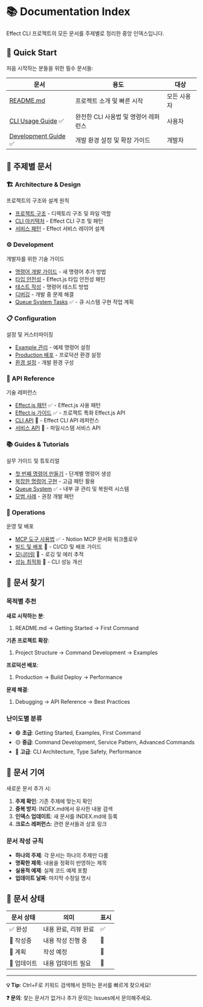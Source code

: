 # 📚 Documentation Index

Effect CLI 프로젝트의 모든 문서를 주제별로 정리한 중앙 인덱스입니다.

## 🚀 Quick Start

처음 시작하는 분들을 위한 필수 문서들:

| 문서 | 용도 | 대상 |
|------|------|------|
| [README.md](../README.md) | 프로젝트 소개 및 빠른 시작 | 모든 사용자 |
| [CLI Usage Guide](./CLI_USAGE.md) ✅ | 완전한 CLI 사용법 및 명령어 레퍼런스 | 사용자 |
| [Development Guide](./DEVELOPMENT.md) ✅ | 개발 환경 설정 및 확장 가이드 | 개발자 |

## 📖 주제별 문서

### 🏗️ Architecture & Design
프로젝트의 구조와 설계 원칙

- [프로젝트 구조](./architecture/PROJECT_STRUCTURE.md) - 디렉토리 구조 및 파일 역할
- [CLI 아키텍처](./architecture/CLI_ARCHITECTURE.md) - Effect CLI 구조 및 패턴
- [서비스 패턴](./architecture/SERVICE_PATTERN.md) - Effect 서비스 레이어 설계

### ⚙️ Development
개발자를 위한 기술 가이드

- [명령어 개발 가이드](./development/COMMAND_DEVELOPMENT.md) - 새 명령어 추가 방법
- [타입 안전성](./development/TYPE_SAFETY.md) - Effect.js 타입 안전성 패턴
- [테스트 작성](./development/TESTING.md) - 명령어 테스트 방법
- [디버깅](./development/DEBUGGING.md) - 개발 중 문제 해결
- [Queue System Tasks](./development/QUEUE_SYSTEM_TASKS.md) ✅ - 큐 시스템 구현 작업 계획

### 📋 Configuration
설정 및 커스터마이징

- [Example 관리](./configuration/EXAMPLES.md) - 예제 명령어 설정
- [Production 배포](./configuration/PRODUCTION.md) - 프로덕션 환경 설정
- [환경 설정](./configuration/ENVIRONMENT.md) - 개발 환경 구성

### 🔧 API Reference
기술 레퍼런스

- [Effect.js 패턴](./api/EFFECT_PATTERNS.md) ✅ - Effect.js 사용 패턴
- [Effect.js 가이드](./effect-js-guide.md) ✅ - 프로젝트 특화 Effect.js API
- [CLI API](./api/CLI_API.md) 📝 - Effect CLI API 레퍼런스
- [서비스 API](./api/SERVICE_API.md) 📝 - 파일시스템 서비스 API

### 📚 Guides & Tutorials
실무 가이드 및 튜토리얼

- [첫 번째 명령어 만들기](./guides/FIRST_COMMAND.md) - 단계별 명령어 생성
- [복잡한 명령어 구현](./guides/ADVANCED_COMMANDS.md) - 고급 패턴 활용
- [Queue System](./guides/QUEUE_SYSTEM.md) ✅ - 내부 큐 관리 및 복원력 시스템
- [모범 사례](./guides/BEST_PRACTICES.md) - 권장 개발 패턴

### 🚨 Operations
운영 및 배포

- [MCP 도구 사용법](./operations/MCP_USAGE.md) ✅ - Notion MCP 문서화 워크플로우
- [빌드 및 배포](./operations/BUILD_DEPLOY.md) 📝 - CI/CD 및 배포 가이드
- [모니터링](./operations/MONITORING.md) 📝 - 로깅 및 에러 추적
- [성능 최적화](./operations/PERFORMANCE.md) 📝 - CLI 성능 개선

## 🎯 문서 찾기

### 목적별 추천

**새로 시작하는 분**:
1. README.md → Getting Started → First Command

**기존 프로젝트 확장**:
1. Project Structure → Command Development → Examples

**프로덕션 배포**:
1. Production → Build Deploy → Performance

**문제 해결**:
1. Debugging → API Reference → Best Practices

### 난이도별 분류

- 🟢 **초급**: Getting Started, Examples, First Command
- 🟡 **중급**: Command Development, Service Pattern, Advanced Commands
- 🔴 **고급**: CLI Architecture, Type Safety, Performance

## 📝 문서 기여

새로운 문서 추가 시:

1. **주제 확인**: 기존 주제에 맞는지 확인
2. **중복 방지**: INDEX.md에서 유사한 내용 검색
3. **인덱스 업데이트**: 새 문서를 INDEX.md에 등록
4. **크로스 레퍼런스**: 관련 문서들과 상호 링크

### 문서 작성 규칙

- **하나의 주제**: 각 문서는 하나의 주제만 다룸
- **명확한 제목**: 내용을 정확히 반영하는 제목
- **실용적 예제**: 실제 코드 예제 포함
- **업데이트 날짜**: 마지막 수정일 명시

## 🔄 문서 상태

| 문서 상태 | 의미 | 표시 |
|-----------|------|------|
| ✅ 완성 | 내용 완료, 리뷰 완료 | ✅ |
| 🚧 작성중 | 내용 작성 진행 중 | 🚧 |
| 📝 계획 | 작성 예정 | 📝 |
| 🔄 업데이트 | 내용 업데이트 필요 | 🔄 |

---

**💡 Tip**: Ctrl+F로 키워드 검색해서 원하는 문서를 빠르게 찾으세요!

**❓ 문의**: 찾는 문서가 없거나 추가 문의는 Issues에서 문의해주세요.